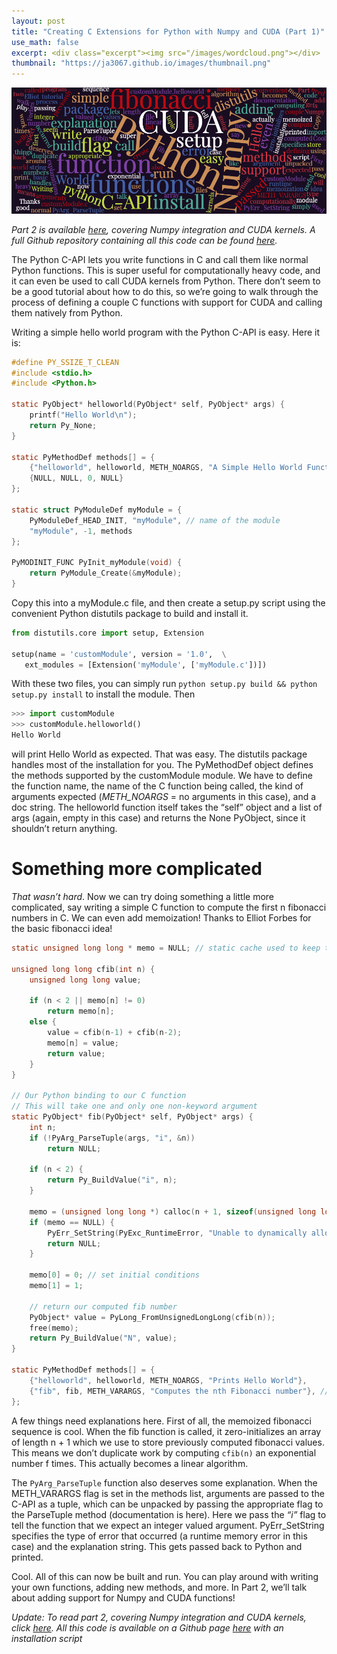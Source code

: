 ```yaml
---
layout: post
title: "Creating C Extensions for Python with Numpy and CUDA (Part 1)"
use_math: false
excerpt: <div class="excerpt"><img src="/images/wordcloud.png"></div>
thumbnail: "https://ja3067.github.io/images/thumbnail.png"
---
```


<img src="/images/wordcloud.png">

_Part 2 is available [here](https://ja3067.github.io/cythoncuda/), covering Numpy integration and CUDA kernels. A full Github repository containing all this code can be found [here](https://github.com/ja3067/Python-C-API-CUDA-Tutorial)._

The Python C-API lets you write functions in C and call them like normal Python functions. This is super useful for computationally heavy code, and it can even be used to call CUDA kernels from Python. There don’t seem to be a good tutorial about how to do this, so we’re going to walk through the process of defining a couple C functions with support for CUDA and calling them natively from Python.

Writing a simple hello world program with the Python C-API is easy. Here it is:

```c
#define PY_SSIZE_T_CLEAN
#include <stdio.h>
#include <Python.h>

static PyObject* helloworld(PyObject* self, PyObject* args) {
    printf("Hello World\n");
    return Py_None;
}

static PyMethodDef methods[] = {
    {"helloworld", helloworld, METH_NOARGS, "A Simple Hello World Function"}, // (function name, function, arguments, doc_string)
    {NULL, NULL, 0, NULL}
};

static struct PyModuleDef myModule = {
    PyModuleDef_HEAD_INIT, "myModule", // name of the module
    "myModule", -1, methods
};

PyMODINIT_FUNC PyInit_myModule(void) {
    return PyModule_Create(&myModule);
}
```

Copy this into a myModule.c file, and then create a setup.py script using the convenient Python distutils package to build and install it.

```python
from distutils.core import setup, Extension

setup(name = 'customModule', version = '1.0',  \
   ext_modules = [Extension('myModule', ['myModule.c'])])
```

With these two files, you can simply run `python setup.py build && python setup.py install` to install the module. Then

```python
>>> import customModule
>>> customModule.helloworld()
Hello World
```

will print Hello World as expected. That was easy. The distutils package handles most of the installation for you. The PyMethodDef object defines the methods supported by the customModule module. We have to define the function name, the name of the C function being called, the kind of arguments expected (_METH_NOARGS_ = no arguments in this case), and a doc string. The helloworld function itself takes the “self” object and a list of args (again, empty in this case) and returns the None PyObject, since it shouldn’t return anything.

# Something more complicated

*That wasn’t hard*. Now we can try doing something a little more complicated, say writing a simple C function to compute the first n fibonacci numbers in C. We can even add memoization! Thanks to Elliot Forbes for the basic fibonacci idea!

```c
static unsigned long long * memo = NULL; // static cache used to keep track of memoized values

unsigned long long cfib(int n) {
    unsigned long long value;

    if (n < 2 || memo[n] != 0) 
        return memo[n];
    else {
        value = cfib(n-1) + cfib(n-2);
        memo[n] = value;
        return value;
    }
}

// Our Python binding to our C function
// This will take one and only one non-keyword argument
static PyObject* fib(PyObject* self, PyObject* args) {
    int n;
    if (!PyArg_ParseTuple(args, "i", &n))
        return NULL;
    
    if (n < 2) {
        return Py_BuildValue("i", n);
    }

    memo = (unsigned long long *) calloc(n + 1, sizeof(unsigned long long));  // memoization, initialized to 0
    if (memo == NULL) {
        PyErr_SetString(PyExc_RuntimeError, "Unable to dynamically allocate memory for memoization.");
        return NULL;
    }

    memo[0] = 0; // set initial conditions
    memo[1] = 1;
    
    // return our computed fib number
    PyObject* value = PyLong_FromUnsignedLongLong(cfib(n));
    free(memo);
    return Py_BuildValue("N", value);
}

static PyMethodDef methods[] = {
    {"helloworld", helloworld, METH_NOARGS, "Prints Hello World"},
    {"fib", fib, METH_VARARGS, "Computes the nth Fibonacci number"}, // METH_VARARGS allows for arbitrary positional arguments
};
```

A few things need explanations here. First of all, the memoized fibonacci sequence is cool. When the fib function is called, it zero-initializes an array of length n + 1 which we use to store previously computed fibonacci values. This means we don’t duplicate work by computing `cfib(n)` an exponential number f times. This actually becomes a linear algorithm.

The `PyArg_ParseTuple` function also deserves some explanation. When the METH_VARARGS flag is set in the methods list, arguments are passed to the C-API as a tuple, which can be unpacked by passing the appropriate flag to the ParseTuple method (documentation is here). Here we pass the _“i”_ flag to tell the function that we expect an integer valued argument. PyErr_SetString specifies the type of error that occurred (a runtime memory error in this case) and the explanation string. This gets passed back to Python and printed.

Cool. All of this can now be built and run. You can play around with writing your own functions, adding new methods, and more. In Part 2, we’ll talk about adding support for Numpy and CUDA functions!

_Update: To read part 2, covering Numpy integration and CUDA kernels, click [here](https://ja3067.github.io/cythoncuda/). All this code is available on a Github page [here](https://github.com/ja3067/Python-C-API-CUDA-Tutorial) with an installation script_